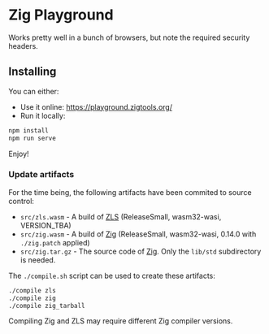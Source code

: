 # Zig Playground

Works pretty well in a bunch of browsers, but note the required security headers.

## Installing

You can either:

- Use it online: https://playground.zigtools.org/
- Run it locally:

```bash
npm install
npm run serve
```

Enjoy!

### Update artifacts

For the time being, the following artifacts have been commited to source control:

- `src/zls.wasm` - A build of [ZLS](https://github.com/zigtools/zls) (ReleaseSmall, wasm32-wasi, VERSION_TBA)
- `src/zig.wasm` - A build of [Zig](https://github.com/ziglang/zig) (ReleaseSmall, wasm32-wasi, 0.14.0 with `./zig.patch` applied)
- `src/zig.tar.gz` - The source code of [Zig](https://github.com/ziglang/zig). Only the `lib/std` subdirectory is needed.

The `./compile.sh` script can be used to create these artifacts:

```bash
./compile zls
./compile zig
./compile zig_tarball
```

Compiling Zig and ZLS may require different Zig compiler versions.
